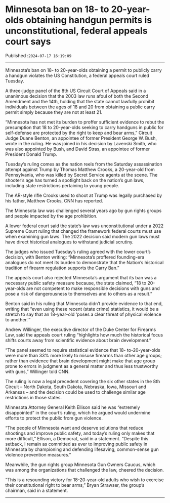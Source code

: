 # Minnesota ban on 18- to 20-year-olds obtaining handgun permits is unconstitutional, federal appeals court says

Published :`2024-07-17 16:19:09`

---

Minnesota’s ban on 18- to 20-year-olds obtaining a permit to publicly carry a handgun violates the US Constitution, a federal appeals court ruled Tuesday.

A three-judge panel of the 8th US Circuit Court of Appeals said in a unanimous decision that the 2003 law runs afoul of both the Second Amendment and the 14th, holding that the state cannot lawfully prohibit individuals between the ages of 18 and 20 from obtaining a public carry permit simply because they are not at least 21.

“Minnesota has not met its burden to proffer sufficient evidence to rebut the presumption that 18 to 20-year-olds seeking to carry handguns in public for self-defense are protected by the right to keep and bear arms,” Circuit Judge Duane Benton, an appointee of former President George W. Bush, wrote in the ruling. He was joined in his decision by Lavenski Smith, who was also appointed by Bush, and David Stras, an appointee of former President Donald Trump.

Tuesday’s ruling comes as the nation reels from the Saturday assassination attempt against Trump by Thomas Matthew Crooks, a 20-year-old from Pennsylvania, who was killed by Secret Service agents at the scene. The shooter’s age has turned a spotlight back on the nation’s gun laws, including state restrictions pertaining to young people.

The AR-style rifle Crooks used to shoot at Trump was legally purchased by his father, Matthew Crooks, CNN has reported.

The Minnesota law was challenged several years ago by gun rights groups and people impacted by the age prohibition.

A lower federal court said the state’s law was unconstitutional under a 2022 Supreme Court ruling that changed the framework federal courts must use when examining gun laws. The 2022 decision said modern gun laws must have direct historical analogues to withstand judicial scrutiny.

The judges who issued Tuesday’s ruling agreed with the lower court’s decision, with Benton writing: “Minnesota’s proffered founding-era analogues do not meet its burden to demonstrate that the Nation’s historical tradition of firearm regulation supports the Carry Ban.”

The appeals court also rejected Minnesota’s argument that its ban was a necessary public safety measure because, the state claimed, “18 to 20-year-olds are not competent to make responsible decisions with guns and pose a risk of dangerousness to themselves and to others as a result.”

Benton said in his ruling that Minnesota didn’t provide evidence to that end, writing that “even using these recent (state crime) statistics, it would be a stretch to say that an 18-year-old ‘poses a clear threat of physical violence to another.’”

Andrew Willinger, the executive director of the Duke Center for Firearms Law, said the appeals court ruling “highlights how much the historical focus shifts courts away from scientific evidence about brain development.”

“The panel seemed to require statistical evidence that 18- to-20-year-olds were more than 33% more likely to misuse firearms than other age groups; rather than evidence that brain development might make that age group prone to errors in judgment as a general matter and thus less trustworthy with guns,” Willinger told CNN.

The ruling is now a legal precedent covering the six other states in the 8th Circuit – North Dakota, South Dakota, Nebraska, Iowa, Missouri and Arkansas – and the decision could be used to challenge similar age restrictions in those states.

Minnesota Attorney General Keith Ellison said he was “extremely disappointed” in the court’s ruling, which he argued would undermine efforts to protect the public from gun violence.

“The people of Minnesota want and deserve solutions that reduce shootings and improve public safety, and today’s ruling only makes that more difficult,” Ellison, a Democrat, said in a statement. “Despite this setback, I remain as committed as ever to improving public safety in Minnesota by championing and defending lifesaving, common-sense gun violence prevention measures.”

Meanwhile, the gun rights group Minnesota Gun Owners Caucus, which was among the organizations that challenged the law, cheered the decision.

“This is a resounding victory for 18-20-year-old adults who wish to exercise their constitutional right to bear arms,” Bryan Strawser, the group’s chairman, said in a statement.

---

